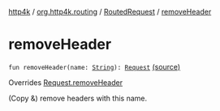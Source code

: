 [http4k](../../index.md) / [org.http4k.routing](../index.md) / [RoutedRequest](index.md) / [removeHeader](./remove-header.md)

# removeHeader

`fun removeHeader(name: `[`String`](https://kotlinlang.org/api/latest/jvm/stdlib/kotlin/-string/index.html)`): `[`Request`](../../org.http4k.core/-request/index.md) [(source)](https://github.com/http4k/http4k/blob/master/http4k-core/src/main/kotlin/org/http4k/routing/routing.kt#L126)

Overrides [Request.removeHeader](../../org.http4k.core/-request/remove-header.md)

(Copy &amp;) remove headers with this name.

